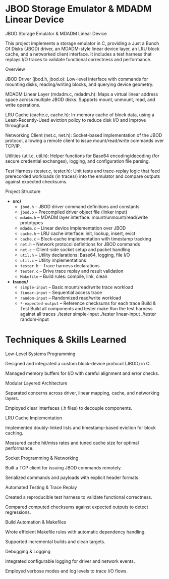 # JBOD Storage Emulator & MDADM Linear Device
JBOD Storage Emulator & MDADM Linear Device

This project implements a storage emulator in C, providing a Just a Bunch Of Disks (JBOD) driver, an MDADM-style linear device layer, an LRU block cache, and a networked client interface. It includes a test harness that replays I/O traces to validate functional correctness and performance.

Overview

JBOD Driver (jbod.h, jbod.o): Low-level interface with commands for mounting disks, reading/writing blocks, and querying device geometry.

MDADM Linear Layer (mdadm.c, mdadm.h): Maps a virtual linear address space across multiple JBOD disks. Supports mount, unmount, read, and write operations.

LRU Cache (cache.c, cache.h): In-memory cache of block data, using a Least-Recently-Used eviction policy to reduce disk I/O and improve throughput.

Networking Client (net.c, net.h): Socket-based implementation of the JBOD protocol, allowing a remote client to issue mount/read/write commands over TCP/IP.

Utilities (util.c, util.h): Helper functions for Base64 encoding/decoding (for secure credential exchanges), logging, and configuration file parsing.

Test Harness (tester.c, tester.h): Unit tests and trace-replay logic that feed prerecorded workloads (in traces/) into the emulator and compare outputs against expected checksums.

Project Structure
- **src/**
  - `jbod.h`             – JBOD driver command definitions and constants
  - `jbod.o`             – Precompiled driver object file (linker input)
  - `mdadm.h`            – MDADM layer interface: mount/unmount/read/write prototypes
  - `mdadm.c`            – Linear device implementation over JBOD
  - `cache.h`            – LRU cache interface: init, lookup, insert, evict
  - `cache.c`            – Block‐cache implementation with timestamp tracking
  - `net.h`              – Network protocol definitions for JBOD commands
  - `net.c`              – Client-side socket setup and packet handling
  - `util.h`             – Utility declarations: Base64, logging, file I/O
  - `util.c`             – Utility implementations
  - `tester.h`           – Trace harness declarations
  - `tester.c`           – Drive trace replay and result validation
  - `Makefile`           – Build rules: compile, link, clean
- **traces/**
  - `simple-input`       – Basic mount/read/write trace workload
  - `linear-input`       – Sequential access trace
  - `random-input`       – Randomized read/write workload
  - `*-expected-output`  – Reference checksums for each trace
Build & Test
Build all components and tester
make
Run the test harness against all traces
./tester simple-input
./tester linear-input
./tester random-input

# Techniques & Skills Learned

Low-Level Systems Programming

Designed and integrated a custom block-device protocol (JBOD) in C.

Managed memory buffers for I/O with careful alignment and error checks.

Modular Layered Architecture

Separated concerns across driver, linear mapping, cache, and networking layers.

Employed clear interfaces (.h files) to decouple components.

LRU Cache Implementation

Implemented doubly-linked lists and timestamp-based eviction for block caching.

Measured cache hit/miss rates and tuned cache size for optimal performance.

Socket Programming & Networking

Built a TCP client for issuing JBOD commands remotely.

Serialized commands and payloads with explicit header formats.

Automated Testing & Trace Replay

Created a reproducible test harness to validate functional correctness.

Compared computed checksums against expected outputs to detect regressions.

Build Automation & Makefiles

Wrote efficient Makefile rules with automatic dependency handling.

Supported incremental builds and clean targets.

Debugging & Logging

Integrated configurable logging for driver and network events.

Employed verbose modes and log levels to trace I/O flows.

